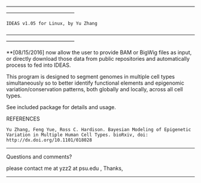 —————————————————————————————————————————————————

	IDEAS v1.05 for Linux, by Yu Zhang	
—————————————————————————————————————————————————

**[08/15/2016] now allow the user to provide BAM or BigWig files as input, or directly download those data from public repositories and automatically process to fed into IDEAS.  

This program is designed to segment genomes in multiple cell types simultaneously so to better identify functional elements and epigenomic variation/conservation patterns, both globally and locally, across all cell types.

See included package for details and usage.

REFERENCES

	Yu Zhang, Feng Yue, Ross C. Hardison. Bayesian Modeling of Epigenetic Variation in Multiple Human Cell Types. bioRxiv, doi: http://dx.doi.org/10.1101/018028

__________________________________________________________
Questions and comments?

please contact me at yzz2 at psu.edu , Thanks,
__________________________________________________________



